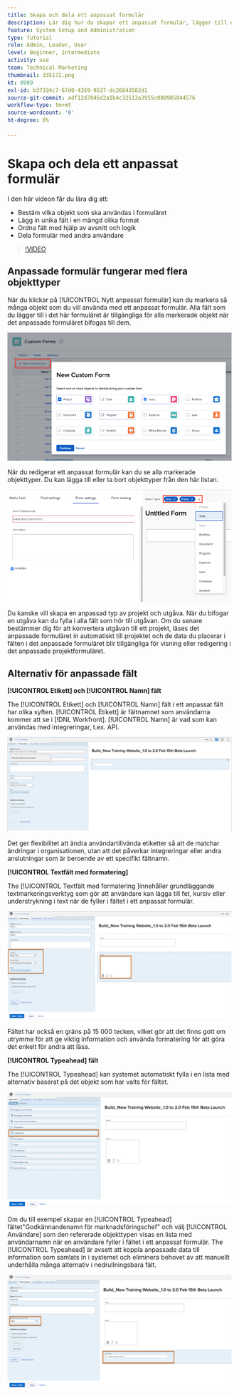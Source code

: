 ```yaml
---
title: Skapa och dela ett anpassat formulär
description: Lär dig hur du skapar ett anpassat formulär, lägger till unika fält i formuläret, organiserar fält med hjälp av avsnitt och logik samt delar formulär med användare.
feature: System Setup and Administration
type: Tutorial
role: Admin, Leader, User
level: Beginner, Intermediate
activity: use
team: Technical Marketing
thumbnail: 335172.png
kt: 8909
exl-id: b37334c7-67d0-4359-9537-dc26843582d1
source-git-commit: adf12d7846d2a1b4c32513a3955c080905044576
workflow-type: tm+mt
source-wordcount: '0'
ht-degree: 0%

---
```


# Skapa och dela ett anpassat formulär

I den här videon får du lära dig att:

* Bestäm vilka objekt som ska användas i formuläret
* Lägg in unika fält i en mängd olika format
* Ordna fält med hjälp av avsnitt och logik
* Dela formulär med andra användare

>[!VIDEO](https://video.tv.adobe.com/v/335172/?quality=12)

## Anpassade formulär fungerar med flera objekttyper

När du klickar på [!UICONTROL Nytt anpassat formulär] kan du markera så många objekt som du vill använda med ett anpassat formulär. Alla fält som du lägger till i det här formuläret är tillgängliga för alla markerade objekt när det anpassade formuläret bifogas till dem.

![Eget formulärfönster med [!UICONTROL Nytt anpassat formulär] objektalternativ](assets/create-custom-form.png)

När du redigerar ett anpassat formulär kan du se alla markerade objekttyper. Du kan lägga till eller ta bort objekttyper från den här listan.

![Anpassat formulärfönster som visar de valda objekttyperna vid formulärredigering](assets/edit-custom-form.png)

Du kanske vill skapa en anpassad typ av projekt och utgåva. När du bifogar en utgåva kan du fylla i alla fält som hör till utgåvan. Om du senare bestämmer dig för att konvertera utgåvan till ett projekt, läses det anpassade formuläret in automatiskt till projektet och de data du placerar i fälten i det anpassade formuläret blir tillgängliga för visning eller redigering i det anpassade projektformuläret.

## Alternativ för anpassade fält

**[!UICONTROL Etikett] och [!UICONTROL Namn] fält**

The [!UICONTROL Etikett] och [!UICONTROL Namn] fält i ett anpassat fält har olika syften. [!UICONTROL Etikett] är fältnamnet som användarna kommer att se i [!DNL Workfront]. [!UICONTROL Namn] är vad som kan användas med integreringar, t.ex. API.

![Eget formulärfönster [!UICONTROL Etikett] och [!UICONTROL Namn] fält](assets/custom-forms-field-label-and-name.png)

Det ger flexibilitet att ändra användartillvända etiketter så att de matchar ändringar i organisationen, utan att det påverkar integreringar eller andra anslutningar som är beroende av ett specifikt fältnamn.

**[!UICONTROL Textfält med formatering]**

The [!UICONTROL Textfält med formatering ]innehåller grundläggande textmarkeringsverktyg som gör att användare kan lägga till fet, kursiv eller understrykning i text när de fyller i fältet i ett anpassat formulär.

![Eget formulärfönster [!UICONTROL Textfält med formatering] option](assets/custom-forms-text-field-with-formatting.png)

Fältet har också en gräns på 15 000 tecken, vilket gör att det finns gott om utrymme för att ge viktig information och använda formatering för att göra det enkelt för andra att läsa.

**[!UICONTROL Typeahead] fält**

The [!UICONTROL Typeahead] kan systemet automatiskt fylla i en lista med alternativ baserat på det objekt som har valts för fältet.

![Eget formulärfönster [!UICONTROL Typeahead] fältalternativ](assets/custom-forms-typeahead-1.png)

Om du till exempel skapar en [!UICONTROL Typeahead] fältet&quot;Godkännandenamn för marknadsföringschef&quot; och välj [!UICONTROL Användare] som den refererade objekttypen visas en lista med användarnamn när en användare fyller i fältet i ett anpassat formulär. The [!UICONTROL Typeahead] är avsett att koppla anpassade data till information som samlats in i systemet och eliminera behovet av att manuellt underhålla många alternativ i nedrullningsbara fält.

![Eget formulärfönster [!UICONTROL Typeahead] nedrullningsbar meny](assets/custom-forms-typeahead-2.png)
